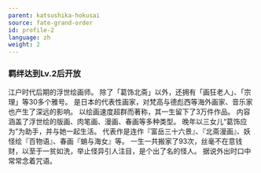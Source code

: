 ```yaml
---
parent: katsushika-hokusai
source: fate-grand-order
id: profile-2
language: zh
weight: 2
---
```


### 羁绊达到Lv.2后开放

江户时代后期的浮世绘画师。
除了「葛饰北斋」以外，还拥有「画狂老人」、「宗理」等30多个雅号。
是日本的代表性画家，对梵高与德彪西等海外画家、音乐家也产生了深远的影响。
以绘画速度超群而著称，其一生留下了3万件作品。
内容涵盖了浮世绘的版画、肉笔画、漫画、春画等多种类型。
晚年以三女儿“葛饰应为”为助手，并与她一起生活。
代表作是连作『富岳三十六景』、『北斋漫画』、妖怪绘『百物语』、春画『蛸与海女』等。
一生一共搬家了93次，丝毫不在意钱财，以至于一贫如洗，举止怪异引人注目，是个出了名的怪人。
据说外出时口中常常念着咒语。
